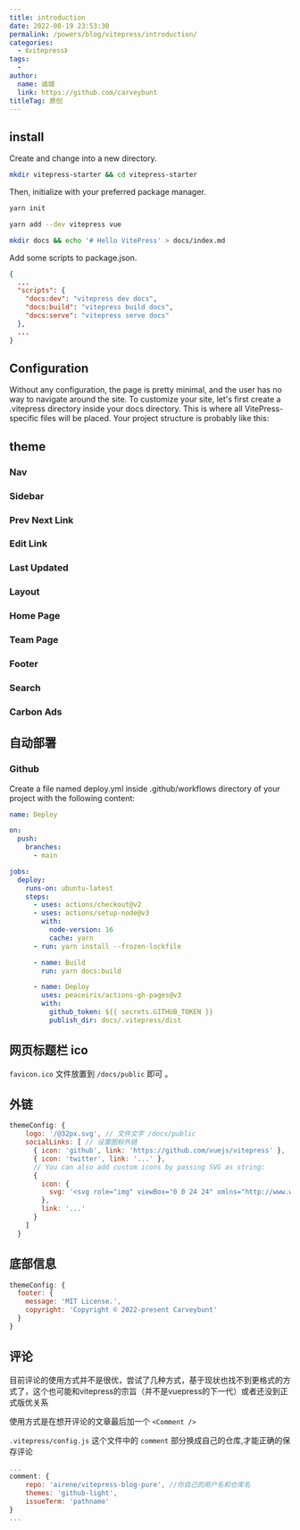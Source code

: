 ```yaml
---
title: introduction
date: 2022-08-19 23:53:30
permalink: /powers/blog/vitepress/introduction/
categories:
  - 《vitepress》
tags:
  - 
author: 
  name: 诚城
  link: https://github.com/carveybunt
titleTag: 原创
---
```


## install

Create and change into a new directory.

```sh
mkdir vitepress-starter && cd vitepress-starter

```

Then, initialize with your preferred package manager.

```sh
yarn init
```

```sh
yarn add --dev vitepress vue
```

```sh
mkdir docs && echo '# Hello VitePress' > docs/index.md
```

Add some scripts to package.json.

```json
{
  ...
  "scripts": {
    "docs:dev": "vitepress dev docs",
    "docs:build": "vitepress build docs",
    "docs:serve": "vitepress serve docs"
  },
  ...
}
```

## Configuration

Without any configuration, the page is pretty minimal, and the user has no way to navigate around the site. To customize your site, let's first create a .vitepress directory inside your docs directory. This is where all VitePress-specific files will be placed. Your project structure is probably like this:


## theme

### Nav

### Sidebar

### Prev Next Link

### Edit Link

### Last Updated

### Layout

### Home Page

### Team Page

### Footer

### Search

### Carbon Ads

## 自动部署

### Github

Create a file named deploy.yml inside .github/workflows directory of your project with the following content:

```yaml
name: Deploy

on:
  push:
    branches:
      - main

jobs:
  deploy:
    runs-on: ubuntu-latest
    steps:
      - uses: actions/checkout@v2
      - uses: actions/setup-node@v3
        with:
          node-version: 16
          cache: yarn
      - run: yarn install --frozen-lockfile

      - name: Build
        run: yarn docs:build

      - name: Deploy
        uses: peaceiris/actions-gh-pages@v3
        with:
          github_token: ${{ secrets.GITHUB_TOKEN }}
          publish_dir: docs/.vitepress/dist
```

## 网页标题栏 ico

`favicon.ico` 文件放置到 `/docs/public` 即可 。

## 外链

```js
themeConfig: {
    logo: '/@32px.svg', // 文件文字 /docs/public
    socialLinks: [ // 设置图标外链
      { icon: 'github', link: 'https://github.com/vuejs/vitepress' },
      { icon: 'twitter', link: '...' },
      // You can also add custom icons by passing SVG as string:
      {
        icon: {
          svg: '<svg role="img" viewBox="0 0 24 24" xmlns="http://www.w3.org/2000/svg"><title>Dribbble</title><path d="M12...6.38z"/></svg>'
        },
        link: '...'
      }
    ]
  }
```

## 底部信息

```js
themeConfig: {
  footer: {
    message: 'MIT License.',
    copyright: 'Copyright © 2022-present Carveybunt'
  }
}
```

## 评论

目前评论的使用方式并不是很优，尝试了几种方式，基于现状也找不到更格式的方式了，这个也可能和vitepress的宗旨（并不是vuepress的下一代）或者还没到正式版优关系

使用方式是在想开评论的文章最后加一个 `<Comment />`

`.vitepress/config.js` 这个文件中的 `comment` 部分换成自己的仓库,才能正确的保存评论

```js
...
comment: {
    repo: 'airene/vitepress-blog-pure', //你自己的用户名和仓库名
    themes: 'github-light',
    issueTerm: 'pathname'
}
...
```
